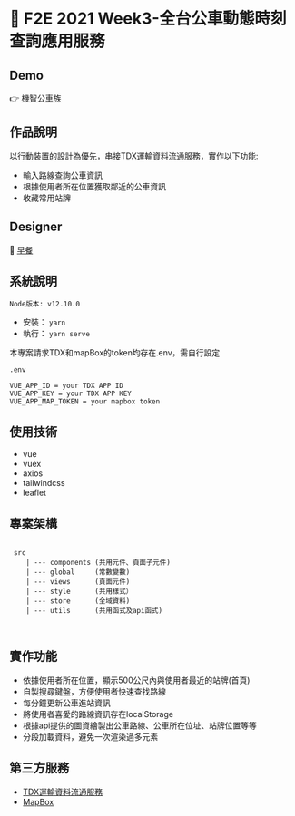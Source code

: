 # 🚌 F2E 2021 Week3-全台公車動態時刻查詢應用服務

## Demo

👉 [機智公車族](https://changchiao.github.io/bus_timetable/#/)


## 作品說明

以行動裝置的設計為優先，串接TDX運輸資料流通服務，實作以下功能:

- 輸入路線查詢公車資訊
- 根據使用者所在位置獲取鄰近的公車資訊
- 收藏常用站牌


## Designer

👏 [早餐](https://2021.thef2e.com/users/6296427084285739247?week=3&type=1)




## 系統說明

`Node版本: v12.10.0`

- 安裝： `yarn`
- 執行： `yarn serve`


本專案請求TDX和mapBox的token均存在.env，需自行設定

```
.env

VUE_APP_ID = your TDX APP ID 
VUE_APP_KEY = your TDX APP KEY 
VUE_APP_MAP_TOKEN = your mapbox token
```


## 使用技術

- vue
- vuex
- axios
- tailwindcss
- leaflet


## 專案架構

```

 src
    | --- components (共用元件、頁面子元件)
    | --- global     (常數變數)
    | --- views      (頁面元件)
    | --- style      (共用樣式）
    | --- store      (全域資料)
    | --- utils      (共用函式及api函式)

         
```


## 實作功能

-   依據使用者所在位置，顯示500公尺內與使用者最近的站牌(首頁)
-   自製搜尋鍵盤，方便使用者快速查找路線
-   每分鐘更新公車進站資訊
-   將使用者喜愛的路線資訊存在localStorage
-   根據api提供的圖資繪製出公車路線、公車所在位址、站牌位置等等
-   分段加載資料，避免一次渲染過多元素


## 第三方服務

- [TDX運輸資料流通服務](https://tdx.transportdata.tw/api-service/swagger)
- [MapBox](https://www.mapbox.com/)
